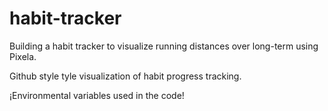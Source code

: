 # habit-tracker

Building a habit tracker to visualize running distances over long-term using Pixela.

Github style tyle visualization of habit progress tracking.

¡Environmental variables used in the code!
